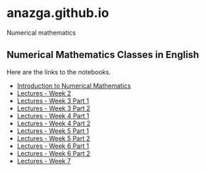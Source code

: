 # anazga.github.io
Numerical mathematics


## Numerical Mathematics Classes in English

Here are the links to the notebooks.

- [Introduction to Numerical Mathematics](https://anazga.github.io/NumMat/IntroductionNumericalMathematics.html)
- [Lectures - Week 2](https://anazga.github.io/NumMat/Lectures_Week_02.html)
- [Lectures - Week 3 Part 1](https://anazga.github.io/NumMat/Lectures_Week_03-1.html)
- [Lectures - Week 3 Part 2](https://anazga.github.io/NumMat/Lectures_Week_03-2.html)
- [Lectures - Week 4 Part 1](https://anazga.github.io/NumMat/Lectures_Week_04-1.html)
- [Lectures - Week 4 Part 2](https://anazga.github.io/NumMat/Lectures_Week_04-2.html)
- [Lectures - Week 5 Part 1](https://anazga.github.io/NumMat/Lectures_Week_05-1.html)
- [Lectures - Week 5 Part 2](https://anazga.github.io/NumMat/Lectures_Week_05-2.html)
- [Lectures - Week 6 Part 1](https://anazga.github.io/NumMat/Lectures_Week_06-1.html)
- [Lectures - Week 6 Part 2](https://anazga.github.io/NumMat/Lectures_Week_06-2.html)
- [Lectures - Week 7](https://anazga.github.io/NumMat/Lectures_Week_07.html)